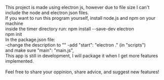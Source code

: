 This project is made using electron js, however due to file size I can't include the node and electron json files.<br>
If you want to run this program yourself, install node.js and npm on your machine<br>
inside the timer directory run:
npm install --save-dev electron<br>
npm init<br>
In the package.json file:<br>
-change the description to ""
-add "start": "electron ." (in "scripts")<br>
and make sure "main": "main.js",<br>
This app is still in development, I will package it when I get more features implemented.<br>
<br>
Feel free to share your oppinion, share advice, and suggest new features!<br>
